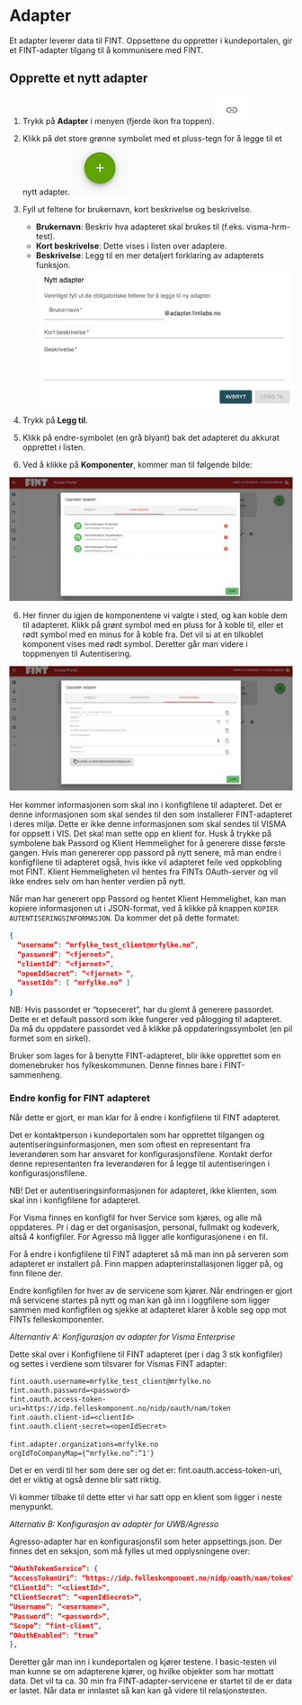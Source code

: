 # Adapter

Et adapter leverer data til FINT. Oppsettene du oppretter i kundeportalen, gir et FINT-adapter tilgang til å kommunisere med FINT.

## Opprette et nytt adapter

1. Trykk på **Adapter** i menyen (fjerde ikon fra toppen).
   ![Menyelement adapter](../_media/kundeportal-adapter-1.png)

2. Klikk på det store grønne symbolet med et pluss-tegn for å legge til et nytt adapter.
   ![Legg til pluss](../_media/kundeportal-adapter-2.png)

3. Fyll ut feltene for brukernavn, kort beskrivelse og beskrivelse.
    - **Brukernavn**: Beskriv hva adapteret skal brukes til (f.eks. visma-hrm-test).
    - **Kort beskrivelse**: Dette vises i listen over adaptere.
    - **Beskrivelse**: Legg til en mer detaljert forklaring av adapterets funksjon.
      ![Adapter registrering](../_media/kundeportal-adapter-3.png)

4. Trykk på **Legg til**.

5. Klikk på endre-symbolet (en grå blyant) bak det adapteret du akkurat opprettet i listen.

6. Ved å klikke på **Komponenter**, kommer man til følgende bilde:

![ill9](../_media/kundeportal-9.png)

6. Her finner du igjen de komponentene vi valgte i sted, og kan koble dem til adapteret. Klikk på grønt symbol med en pluss for å koble til, eller et rødt symbol med en minus for å koble fra. Det vil si at en tilkoblet komponent vises med rødt symbol. Deretter går man videre i toppmenyen til Autentisering.

![ill10](../_media/kundeportal-10.png)

Her kommer informasjonen som skal inn i konfigfilene til adapteret. Det er denne informasjonen som skal sendes til den som installerer FINT-adapteret i deres miljø. Dette er ikke denne informasjonen som skal sendes til VISMA for oppsett i VIS. Det skal man sette opp en klient for. Husk å trykke på symbolene bak Passord og Klient Hemmelighet for å generere disse første gangen. Hvis man genererer opp passord på nytt senere, må man endre i konfigfilene til adapteret også, hvis ikke vil adapteret feile ved oppkobling mot FINT. Klient Hemmeligheten vil hentes fra FINTs OAuth-server og vil ikke endres selv om han henter verdien på nytt.

Når man har generert opp Passord og hentet Klient Hemmelighet, kan man kopiere informasjonen ut i JSON-format, ved å klikke på knappen `KOPIER AUTENTISERINGSINFORMASJON`. Da kommer det på dette formatet:

```json
{
  “username”: “mrfylke_test_client@mrfylke.no”,
  “password”: “<fjernet>”,
  “clientId”: “<fjernet>”,
  “openIdSecret”: “<fjernet> “,
  “assetIds”: [ “mrfylke.no” ]
}
```

NB: Hvis passordet er “topseceret”, har du glemt å generere passordet. Dette er et default passord som ikke fungerer ved pålogging til adapteret. Da må du oppdatere passordet ved å klikke på oppdateringssymbolet (en pil formet som en sirkel).

Bruker som lages for å benytte FINT-adapteret, blir ikke opprettet som en domenebruker hos fylkeskommunen. Denne finnes bare i FINT-sammenheng.

### Endre konfig for FINT adapteret

Når dette er gjort, er man klar for å endre i konfigfilene til FINT adapteret.

Det er kontaktperson i kundeportalen som har opprettet tilgangen og autentiseringsinformasjonen, men som oftest en representant fra leverandøren som har ansvaret for konfigurasjonsfilene. Kontakt derfor denne representanten fra leverandøren for å legge til autentiseringen i konfigurasjonsfilene.

NB! Det er autentiseringsinformasjonen for adapteret, ikke klienten, som skal inn i konfigfilene for adapteret.

For Visma finnes en konfigfil for hver Service som kjøres, og alle må oppdateres. Pr i dag er det organisasjon, personal, fullmakt og kodeverk, altså 4 konfigfiler. For Agresso må ligger alle konfigurasjonene i en fil.

For å endre i konfigfilene til FINT adapteret så må man inn på serveren som adapteret er installert på. Finn mappen adapterinstallasjonen ligger på, og finn filene der.

Endre konfigfilen for hver av de servicene som kjører. Når endringen er gjort må servicene startes på nytt og man kan gå inn i loggfilene som ligger sammen med konfigfilen og sjekke at adapteret klarer å koble seg opp mot FINTs felleskomponenter.

*Alternantiv A: Konfigurasjon av adapter for Visma Enterprise*

Dette skal over i Konfigfilene til FINT adapteret (per i dag 3 stk konfigfiler) og settes i verdiene som tilsvarer for Vismas FINT adapter:

```shell
fint.oauth.username=mrfylke_test_client@mrfylke.no
fint.oauth.password=<password>
fint.oauth.access-token-uri=https://idp.felleskomponent.no/nidp/oauth/nam/token
fint.oauth.client-id=<clientId>
fint.oauth.client-secret=<openIdSecret>

fint.adapter.organizations=mrfylke.no
orgIdToCompanyMap={“mrfylke.no”:”1″}
```

Det er en verdi til her som dere ser og det er: fint.oauth.access-token-uri, det er viktig at også denne blir satt riktig.

Vi kommer tilbake til dette etter vi har satt opp en klient som ligger i neste menypunkt.

*Alternativ B: Konfigurasjon av adapter for UWB/Agresso*

Agresso-adapter har en konfigurasjonsfil som heter appsettings.json. Der finnes det en seksjon, som må fylles ut med opplysningene over:

```json
“OAuthTokenService”: {
“AccessTokenUri”: “https://idp.felleskomponent.no/nidp/oauth/nam/token”,
“ClientId”: “<clientId>“,
“ClientSecret”: “<openIdSecret>“,
“Username”: “<username>“,
“Password”: “<password>“,
“Scope”: “fint-client”,
“OAuthEnabled”: “true”
},
```

Deretter går man inn i kundeportalen og kjører testene. I basic-testen vil man kunne se om adapterene kjører, og hvilke objekter som har mottatt data. Det vil ta ca. 30 min fra FINT-adapter-servicene er startet til de er data er lastet. Når data er innlastet så kan kan gå videre til relasjonstesten.

